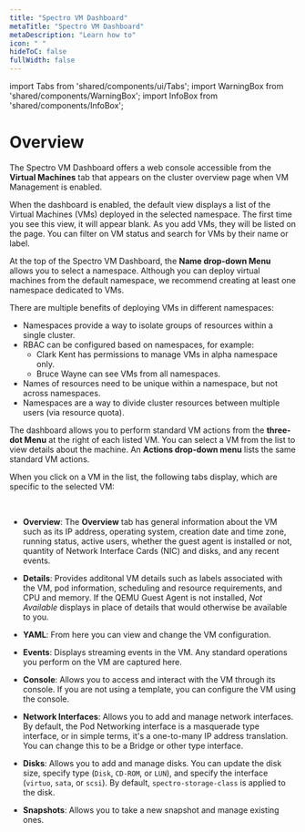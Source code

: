 ```yaml
---
title: "Spectro VM Dashboard"
metaTitle: "Spectro VM Dashboard"
metaDescription: "Learn how to"
icon: " "
hideToC: false
fullWidth: false
---
```


import Tabs from 'shared/components/ui/Tabs';
import WarningBox from 'shared/components/WarningBox';
import InfoBox from 'shared/components/InfoBox';


# Overview

The Spectro VM Dashboard offers a web console accessible from the **Virtual Machines** tab that appears on the cluster overview page when VM Management is enabled. 

When the dashboard is enabled, the default view displays a list of the Virtual Machines (VMs) deployed in the selected namespace. The first time you see this view, it will appear blank. As you add VMs, they will be listed on the page. You can filter on VM status and search for VMs by their name or label.

At the top of the Spectro VM Dashboard, the **Name drop-down Menu** allows you to select a namespace. Although you can deploy virtual machines from the default namespace, we recommend creating at least one namespace dedicated to VMs.

<WarningBox>

There are multiple benefits of deploying VMs in different namespaces:

* Namespaces provide a way to isolate groups of resources within a single cluster.
* RBAC can be configured based on namespaces, for example:
  * Clark Kent has permissions to manage VMs in alpha namespace only.
  * Bruce Wayne can see VMs from all namespaces.
* Names of resources need to be unique within a namespace, but not across namespaces.
* Namespaces are a way to divide cluster resources between multiple users (via resource quota).

</WarningBox>

The dashboard allows you to perform standard VM actions from the **three-dot Menu** at the right of each listed VM. You can select a VM from the list to view details about the machine. An **Actions drop-down menu** lists the same standard VM actions. 

When you click on a VM in the list, the following tabs display, which are specific to the selected VM:

<br />

- **Overview**: The **Overview** tab has general information about the VM such as its IP address, operating system, creation date and time zone, running status, active users, whether the guest agent is installed or not, quantity of Network Interface Cards (NIC) and disks, and any recent events. 


- **Details**: Provides additonal VM details such as labels associated with the VM, pod information, scheduling and resource requirements, and CPU and memory. If the QEMU Guest Agent is not installed, *Not Available* displays in place of details that would otherwise be available to you.


- **YAML**: From here you can view and change the VM configuration.


- **Events**: Displays streaming events in the VM. Any standard operations you perform on the VM are captured here.  


- **Console**: Allows you to access and interact with the VM through its console. If you are not using a template, you can configure the VM using the console.


- **Network Interfaces**: Allows you to add and manage network interfaces. By default, the Pod Networking interface is a masquerade type interface, or in simple terms, it's a one-to-many IP address translation. You can change this to be a Bridge or other type interface.


- **Disks**: Allows you to add and manage disks. You can update the disk size, specify type (`Disk`, `CD-ROM`, or `LUN`), and specify the interface (`virtuo`, `sata`, or `scsi`).  By default, `spectro-storage-class` is applied to the disk.


- **Snapshots**: Allows you to take a new snapshot and manage existing ones. 

